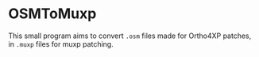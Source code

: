 # OSMToMuxp

This small program aims to convert `.osm` files made for Ortho4XP patches, in `.muxp` files for muxp patching.

